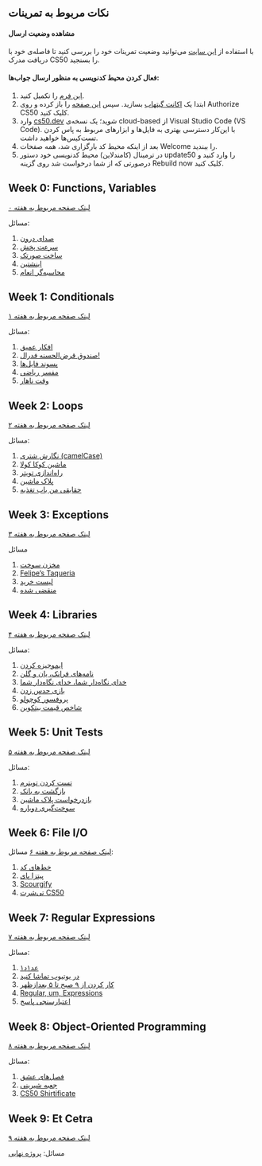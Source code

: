 ## نکات مربوط به تمرینات

#### مشاهده وضعیت ارسال
با استفاده از [این سایت](https://cs50.me/cs50p) می‌توانید وضعیت تمرینات خود را بررسی کنید تا فاصله‌ی خود با دریافت مدرک CS50 را بسنجید. 
#### فعال کردن محیط کدنویسی به منظور ارسال جواب‌ها:
1. [این فرم](https://forms.cs50.io/27a35e60-490a-4e42-8574-6b55154ae760) را تکمیل کنید.
2. ابتدا یک [اکانت گیتهاب](https://github.com/signup) بسازید. سپس [این صفحه](https://submit.cs50.io/invites/579861a2825849178cd11315c055bc49) را باز کرده و روی Authorize CS50 کلیک کنید.
3. وارد [cs50.dev](https://submit.cs50.io/invites/579861a2825849178cd11315c055bc49) شوید؛ یک نسخه‌ی cloud-based از Visual Studio Code (VS Code). با این‌کار دسترسی بهتری به فایل‌ها و ابزارهای مربوط به پاس کردن تست‌کیس‌ها خواهید داشت.
4. بعد از اینکه محیط کد بارگزاری شد، همه صفحات Welcome را ببندید.
5. در ترمینال (کامندلاین) محیط کدنویسی خود دستور update50 را وارد کنید و درصورتی که از شما درخواست شد روی گزینه Rebuild now کلیک کنید.
## Week 0: Functions, Variables
[لینک صفحه مربوط به هفته ۰](https://cs50.harvard.edu/python/2022/weeks/0/)

مسائل:
1. [صدای درون](https://cs50.harvard.edu/python/2022/psets/0/indoor/)
2. [سرعت پخش](https://cs50.harvard.edu/python/2022/psets/0/playback/)
3. [ساخت صورتک](https://cs50.harvard.edu/python/2022/psets/0/faces/)
4. [اینشتین](https://cs50.harvard.edu/python/2022/psets/0/einstein/)
5. [محاسبه‌گر انعام](https://cs50.harvard.edu/python/2022/psets/0/tip/)

## Week 1: Conditionals

[لینک صفحه مربوط به هفته ۱](https://cs50.harvard.edu/python/2022/weeks/1/)

مسائل:
1. [افکار عمیق](https://cs50.harvard.edu/python/2022/psets/1/deep/)
2. [صندوق قرض‌الحسنه فدرال!](https://cs50.harvard.edu/python/2022/psets/1/bank/)
3. [پسوند فایل‌ها](https://cs50.harvard.edu/python/2022/psets/1/extensions/)
4. [مفسر ریاضی](https://cs50.harvard.edu/python/2022/psets/1/interpreter/)
5. [وقت ناهار](https://cs50.harvard.edu/python/2022/psets/1/meal/)
## Week 2: Loops
[لینک صفحه مربوط به هفته ۲](https://cs50.harvard.edu/python/2022/weeks/0/)

مسائل:
1. [نگارش شتری (camelCase)](https://cs50.harvard.edu/python/2022/psets/2/camel/)
2. [ماشین کوکا کولا](https://cs50.harvard.edu/python/2022/psets/2/coke/)
3. [راه‌اندازی تویتر](https://cs50.harvard.edu/python/2022/psets/2/twttr/)
4. [پلاک ماشین](https://cs50.harvard.edu/python/2022/psets/2/plates/)
5. [حقایقی من باب تغذیه](https://cs50.harvard.edu/python/2022/psets/2/nutrition/)

## Week 3: Exceptions
[لینک صفحه مربوط به هفته ۳](https://cs50.harvard.edu/python/2022/weeks/3/)

مسائل
1. [مخزن سوخت](https://cs50.harvard.edu/python/2022/psets/3/fuel/)
2. [Felipe’s Taqueria](https://cs50.harvard.edu/python/2022/psets/3/taqueria/)
3. [لیست خرید](https://cs50.harvard.edu/python/2022/psets/3/grocery/)
4. [منقضی شده](https://cs50.harvard.edu/python/2022/psets/3/outdated/)

## Week 4: Libraries
[لینک صفحه مربوط به هفته ۴](https://cs50.harvard.edu/python/2022/weeks/4/)

مسائل:
1.  [ایموجیزه کردن](https://cs50.harvard.edu/python/2022/psets/4/emojize/)
2.  [نامه‌های فرانک، یان و گلن](https://cs50.harvard.edu/python/2022/psets/4/figlet/)
3.  [خدای نگاه‌دار شما، خدای نگاه‌دار شما](https://cs50.harvard.edu/python/2022/psets/4/adieu/)
4.  [بازی حدس زدن](https://cs50.harvard.edu/python/2022/psets/4/game/)
5.  [پروفسور کوچولو](https://cs50.harvard.edu/python/2022/psets/4/professor/)
6.  [شاخص قیمت بیتکوین](https://cs50.harvard.edu/python/2022/psets/4/bitcoin/)

## Week 5: Unit Tests
[لینک صفحه مربوط به هفته ۵](https://cs50.harvard.edu/python/2022/weeks/5/)

مسائل:
1. [تست کردن تویترم](https://cs50.harvard.edu/python/2022/psets/5/test_twttr/)
2. [بازگشت به بانک](https://cs50.harvard.edu/python/2022/psets/5/test_bank/)
3. [بازدرخواست پلاک ماشین](https://cs50.harvard.edu/python/2022/psets/5/test_plates/)
4. [سوخت‌گیری دوباره](https://cs50.harvard.edu/python/2022/psets/5/test_fuel/)

## Week 6: File I/O
[لینک صفحه مربوط به هفته ۶](https://cs50.harvard.edu/python/2022/weeks/6/)
مسائل:
1. [خط‌های کد](https://cs50.harvard.edu/python/2022/psets/6/lines/)
2. [پیتزا پای](https://cs50.harvard.edu/python/2022/psets/6/pizza/)
3. [Scourgify](https://cs50.harvard.edu/python/2022/psets/6/scourgify/)
4. [تی‌شرت CS50](https://cs50.harvard.edu/python/2022/psets/6/shirt/)

## Week 7: Regular Expressions
[لینک صفحه مربوط به هفته ۷](https://cs50.harvard.edu/python/2022/weeks/7/)

مسائل:
1. [۱عد۱د](https://cs50.harvard.edu/python/2022/psets/7/numb3rs/)
2. [در یوتیوب تماشا کنید](https://cs50.harvard.edu/python/2022/psets/7/watch/)
3. [کار کردن از ۹ صبح تا ۵ بعدازظهر](https://cs50.harvard.edu/python/2022/psets/7/working/)
4. [Regular, um, Expressions](https://cs50.harvard.edu/python/2022/psets/7/um/)
5. [اعتبارسنجی پاسخ](https://cs50.harvard.edu/python/2022/psets/7/response/)

## Week 8: Object-Oriented Programming
[لینک صفحه مربوط به هفته ۸](https://cs50.harvard.edu/python/2022/weeks/8/)

مسائل:
1. [فصل‌های عشق](https://cs50.harvard.edu/python/2022/psets/8/seasons/)
2. [جعبه شیرینی](https://cs50.harvard.edu/python/2022/psets/8/jar/)
3. [CS50 Shirtificate](https://cs50.harvard.edu/python/2022/psets/8/shirtificate/)
## Week 9: Et Cetra
[لینک صفحه مربوط به هفته ۹](https://cs50.harvard.edu/python/2022/weeks/9/)

مسائل:
[پروژه نهایی](https://cs50.harvard.edu/python/2022/project/)